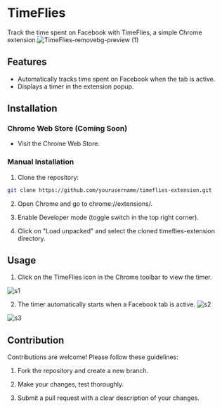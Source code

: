 # TimeFlies
Track the time spent on Facebook with TimeFlies, a simple Chrome extension.![TimeFlies-removebg-preview (1)](https://github.com/saadmansakib47/TimeFlies/assets/134169023/db41f2b8-82cc-4500-a7b0-4663f2910201)

## Features

- Automatically tracks time spent on Facebook when the tab is active.
- Displays a timer in the extension popup.

## Installation

### Chrome Web Store (Coming Soon)

- Visit the Chrome Web Store. 

### Manual Installation

1.  Clone the repository:
   ```bash
   git clone https://github.com/yourusername/timeflies-extension.git
```
2. Open Chrome and go to chrome://extensions/.

3. Enable Developer mode (toggle switch in the top right corner).

4. Click on "Load unpacked" and select the cloned timeflies-extension directory.

## Usage
1. Click on the TimeFlies icon in the Chrome toolbar to view the timer.

![s1](https://github.com/saadmansakib47/TimeFlies/assets/134169023/078600cc-8114-4025-8921-3e984f673b5a)

2. The timer automatically starts when a Facebook tab is active.
![s2](https://github.com/saadmansakib47/TimeFlies/assets/134169023/854762ad-c078-4469-8dea-d4d4db69bfd3)


![s3](https://github.com/saadmansakib47/TimeFlies/assets/134169023/9f101e4d-49fc-4384-9be1-94120d326a4e)




## Contribution
Contributions are welcome! Please follow these guidelines:

1. Fork the repository and create a new branch.

2. Make your changes, test thoroughly.

3. Submit a pull request with a clear description of your changes.


